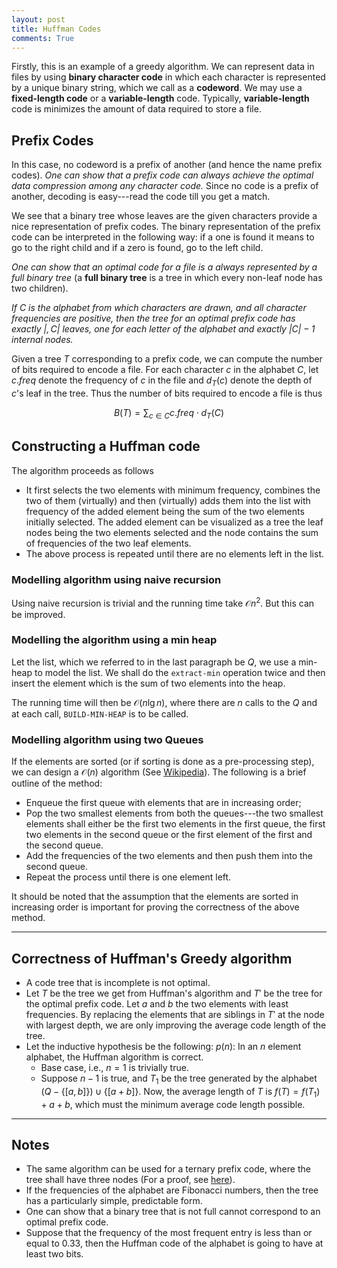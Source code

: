 ```yaml
---
layout: post
title: Huffman Codes
comments: True
---
```


Firstly, this is an example of a greedy algorithm. We can represent data in files by using **binary character code** in which each character is represented by a unique binary string, which we call as a **codeword**. We may use a **fixed-length code** or a **variable-length** code. Typically, **variable-length** code is minimizes the amount of data required to store a file.

## Prefix Codes

In this case, no codeword is a prefix of another (and hence the name prefix codes). *One can show that a prefix code can always achieve the optimal data compression among any character code.* Since no code is a prefix of another, decoding is easy---read the code till you get a match.

We see that a binary tree whose leaves are the given characters provide a nice representation of prefix codes. The binary representation of the prefix code can be interpreted in the following way: if a one is found it means to go to the right child and if a zero is found, go to the left child.

*One can show that  an optimal code for a file is a always represented by a full binary tree* (a **full binary tree** is a tree in which every non-leaf node has two children).

*If $C$ is the alphabet from which characters are drawn, and all character frequencies are positive, then the tree for an optimal prefix code has exactly $\vert, C\vert$ leaves, one for each letter of the alphabet and exactly $\vert C\vert -1$ internal nodes.*

Given a tree $T$ corresponding to a prefix code, we can compute the number of bits required to encode a file. For each character $c$ in the alphabet $C$, let $c.freq$ denote the frequency of $c$ in the file and $d_T(c)$ denote the depth of $c$'s leaf in the tree. Thus the number of bits required to encode a file is thus

$$B(T) = \sum_{c\in C} c.freq \cdot d_T(C)$$

## Constructing a Huffman code

The algorithm proceeds as follows

* It first selects the two elements with minimum frequency, combines the two of them (virtually) and then (virtually) adds them into the list with frequency of the added element being the sum of the two elements initially selected. The added element can be visualized as a tree the leaf nodes being the two elements selected and the node contains the sum of frequencies of the two leaf elements.
* The above process is repeated until there are no elements left in the list.

### Modelling algorithm using naive recursion

Using naive recursion is trivial and the running time take $\mathcal O n^2$. But this can be improved. 

### Modelling the algorithm using a min heap

Let the list, which we referred to in the last paragraph be $Q$, we use a min-heap to model the list. We shall do the `extract-min` operation twice and then insert the element which is the sum of two elements into the heap.

The running time will then be $\mathcal O (n\lg n)$, where there are $n$ calls to the $Q$ and at each call, `BUILD-MIN-HEAP` is to be called.

### Modelling algorithm using two Queues

If the elements are sorted (or if sorting is done as a pre-processing step), we can design a $\mathcal O(n)$ algorithm (See [Wikipedia](http://en.wikipedia.org/wiki/Huffman_coding)). The following is a brief outline of the method:

* Enqueue the first queue with elements that are in increasing order;
* Pop the two smallest elements from both the queues---the two smallest elements shall either be the first two elements in the first queue, the first two elements in the second queue or the first element of the first and the second queue.
* Add the frequencies of the two elements and then push them into the second queue.
* Repeat the process until there is one element left.

It should be noted that the assumption that the elements are sorted in increasing order is important for proving the correctness of the above method. 


* * *

## Correctness of Huffman's Greedy algorithm

* A code tree that is incomplete is not optimal.
* Let $T$ be the tree we get from Huffman's algorithm and $T'$ be the tree for the optimal prefix code. Let $a$ and $b$ the two elements with least frequencies. By replacing the elements that are siblings in $T'$ at the node with largest depth, we are only improving the average code length of the tree.
* Let the inductive hypothesis be the following: $p(n)$: In an $n$ element alphabet, the Huffman algorithm is correct.
  * Base case, i.e., $n=1$ is trivially true.
  * Suppose $n-1$ is true, and $T_1$ be the tree generated by the alphabet $(Q-\{[a,b]\}) \cup \{[a+b]\}$. Now, the average length of $T$ is $f(T) = f(T_1)+a+b$, which must the minimum average code length possible. 


* * *

## Notes

* The same algorithm can be used for a ternary prefix code, where the tree shall have three nodes (For a proof, see [here](https://engineering.purdue.edu/~ee608/handouts/hw10-2007-sol.pdf)). 
* If the frequencies of the alphabet are Fibonacci numbers, then the tree has a particularly simple, predictable form.
* One can show that a binary tree that is not full cannot correspond to an optimal prefix code.
* Suppose that the frequency of the most frequent entry is less than or equal to $0.33$, then the Huffman code of the alphabet is going to have at least two bits. 




